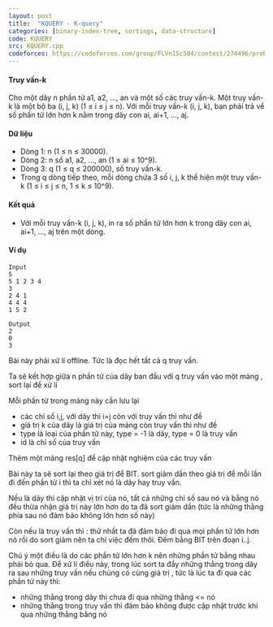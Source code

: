 ```yaml
---
layout: post
title:  "KQUERY - K-query"
categories: [binary-index-tree, sortings, data-structure]
code: KQUERY
src: KQUERY.cpp
codeforces: https://codeforces.com/group/FLVn1Sc504/contest/274496/problem/S
---
```




  






#### Truy vấn-k

Cho một dãy n phần tử a1, a2, ..., an và một số các truy vấn-k. Một truy vấn-k là một bộ ba (i, j, k) (1 ≤ i ≤ j ≤ n). Với mỗi truy vấn-k (i, j, k), bạn phải trả về số phần tử lớn hơn k nằm trong dãy con ai, ai+1, ..., aj.

#### Dữ liệu

*   Dòng 1: n (1 ≤ n ≤ 30000).
*   Dòng 2: n số a1, a2, ..., an (1 ≤ ai ≤ 10^9).
*   Dòng 3: q (1 ≤ q ≤ 200000), số truy vấn-k.
*   Trong q dòng tiếp theo, mỗi dòng chứa 3 số i, j, k thể hiện một truy vấn-k (1 ≤ i ≤ j ≤ n, 1 ≤ k ≤ 10^9).

#### Kết quả

*   Với mỗi truy vấn-k (i, j, k), in ra số phần tử lớn hơn k trong dãy con ai, ai+1, ..., aj trên một dòng.
    

#### Ví dụ

```
Input
5
5 1 2 3 4
3
2 4 1
4 4 4
1 5 2 

Output
2
0
3 

```

<!--more-->



Bài này phải xử lí offline. Tức là đọc hết tất cả q truy vấn.

Ta sẽ kết hợp giữa n phần tử của dãy ban đầu với q truy vấn vào một mảng , sort lại để xử lí

Mỗi phần tử trong mảng này cần lưu lại
+ các chỉ số i,j, với dãy thì i=j còn với truy vấn thì như đề
+ giá trị k của dãy là giá trị của mảng còn truy vấn thì như đề
+ type là loại của phần tử này, type = -1 là dãy, type = 0 là truy vấn
+ id là chỉ số của truy vấn

Thêm một mảng res[q] để cập nhật nghiệm của các truy vấn

Bài này ta sẽ sort lại theo giá trị để BIT. sort giảm dần theo giá trị để mỗi lần đi đến phần tử i thì ta chỉ xét nó là dãy hay truy vấn.


Nếu là dãy thì cập nhật vị trí của nó, tất cả những chỉ số sau nó và bằng nó đều thừa nhận giá trị này lớn hơn do ta đã sort giảm dần (tức là những thằng phía sau nó đảm bảo không lớn hơn số này)

Còn nếu là truy vấn thì : thứ nhất ta đã đảm bảo đi qua mọi phần tử lớn hơn nó rồi do sort giảm nên ta chỉ việc đếm thôi. Đếm bằng BIT trên đoạn
i..j.

Chú ý một điều là do các phần tử lớn hơn k nên những phần tử bằng nhau phải bỏ qua. Để xử lí điều này, trong lúc sort ta đẩy những thằng trong dãy ra sau những truy vấn nếu chúng có cùng giá trị , tức là lúc ta đi qua các phần tử này thì:

+ những thằng trong dãy thì chưa đi qua những thằng <= nó
+ những thằng trong truy vấn thì đảm bảo không được cập nhật trước khi qua những thằng bằng nó
